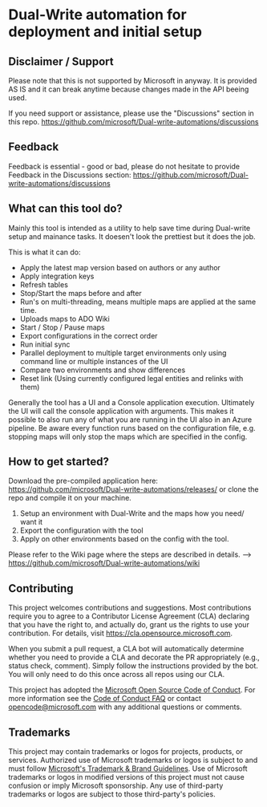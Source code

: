 # Dual-Write automation for deployment and initial setup

## Disclaimer / Support
Please note that this is not supported by Microsoft in anyway. 
It is provided AS IS and it can break anytime because changes made in the API beeing used. 

If you need support or assistance, please use the "Discussions" section in this repo. 
https://github.com/microsoft/Dual-write-automations/discussions

## Feedback

Feedback is essential - good or bad, please do not hesitate to provide Feedback in the Discussions section: 
https://github.com/microsoft/Dual-write-automations/discussions

## What can this tool do? 

Mainly this tool is intended as a utility to help save time during Dual-write setup and mainance tasks.
It doesen't look the prettiest but it does the job.

This is what it can do:

-	Apply the latest map version based on authors or any author
-	Apply integration keys
-	Refresh tables
-	Stop/Start the maps before and after
-	Run's on multi-threading, means multiple maps are applied at the same time.
-	Uploads maps to ADO Wiki 
-	Start / Stop / Pause maps 
-	Export configurations in the correct order 
-	Run initial sync 
-	Parallel deployment to multiple target environments only using command line or multiple instances of the UI
-	Compare two environments and show differences
-	Reset link (Using currently configured legal entities and relinks with them) 

Generally the tool has a UI and a Console application execution. Ultimately the UI will call the console application with arguments. 
This makes it possible to also run any of what you are running in the UI also in an Azure pipeline. 
Be aware every function runs based on the configuration file, e.g. stopping maps will only stop the maps which are specified in the config. 

## How to get started? 

Download the pre-compiled application here: https://github.com/microsoft/Dual-write-automations/releases/
or clone the repo and compile it on your machine. 

1. Setup an environment with Dual-Write and the maps how you need/ want it
2. Export the configuration with the tool
3. Apply on other environments based on the config with the tool. 

Please refer to the Wiki page where the steps are described in details.
--> https://github.com/microsoft/Dual-write-automations/wiki

## Contributing

This project welcomes contributions and suggestions.  Most contributions require you to agree to a
Contributor License Agreement (CLA) declaring that you have the right to, and actually do, grant us
the rights to use your contribution. For details, visit https://cla.opensource.microsoft.com.

When you submit a pull request, a CLA bot will automatically determine whether you need to provide
a CLA and decorate the PR appropriately (e.g., status check, comment). Simply follow the instructions
provided by the bot. You will only need to do this once across all repos using our CLA.

This project has adopted the [Microsoft Open Source Code of Conduct](https://opensource.microsoft.com/codeofconduct/).
For more information see the [Code of Conduct FAQ](https://opensource.microsoft.com/codeofconduct/faq/) or
contact [opencode@microsoft.com](mailto:opencode@microsoft.com) with any additional questions or comments.

## Trademarks

This project may contain trademarks or logos for projects, products, or services. Authorized use of Microsoft 
trademarks or logos is subject to and must follow 
[Microsoft's Trademark & Brand Guidelines](https://www.microsoft.com/en-us/legal/intellectualproperty/trademarks/usage/general).
Use of Microsoft trademarks or logos in modified versions of this project must not cause confusion or imply Microsoft sponsorship.
Any use of third-party trademarks or logos are subject to those third-party's policies.
